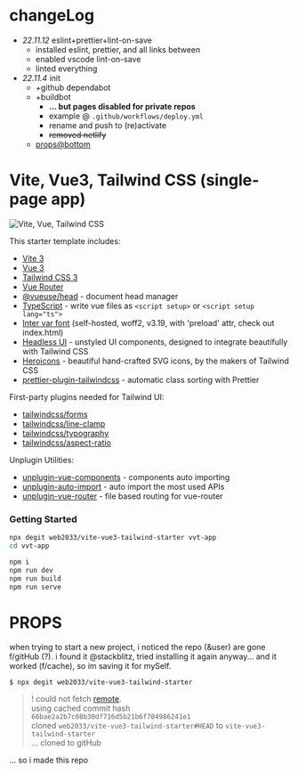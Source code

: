 # changeLog
- *22.11.12* eslint+prettier+lint-on-save
  - installed eslint, prettier, and all links between
  - enabled vscode lint-on-save
  - linted everything
- *22.11.4* init
  - +github dependabot
  - +buildbot
    - **... but pages disabled for private repos**
    - example @ `.github/workflows/deploy.yml` 
    - rename and push to (re)activate
    - ~~removed netlify~~
  - [props@bottom](#props) 

# Vite, Vue3, Tailwind CSS (single-page app)

![Vite, Vue, Tailwind CSS](https://user-images.githubusercontent.com/11320080/111277027-a9384c00-8640-11eb-8323-21889bd7c609.png)

This starter template includes:

- [Vite 3](https://vitejs.dev/guide/)
- [Vue 3](https://vuejs.org/guide/introduction.html)
- [Tailwind CSS 3](https://tailwindcss.com/docs/configuration)
- [Vue Router](https://github.com/vuejs/router)
- [@vueuse/head](https://github.com/vueuse/head) - document head manager
- [TypeScript](https://vuejs.org/guide/typescript/overview.html) - write vue files as `<script setup>` or `<script setup lang="ts">`
- [Inter var font](https://github.com/rsms/inter) (self-hosted, woff2, v3.19, with 'preload' attr, check out index.html)
- [Headless UI](https://headlessui.com/vue/menu) - unstyled UI components, designed to integrate beautifully with Tailwind CSS
- [Heroicons](https://github.com/tailwindlabs/heroicons) - beautiful hand-crafted SVG icons,
  by the makers of Tailwind CSS
- [prettier-plugin-tailwindcss](https://tailwindcss.com/blog/automatic-class-sorting-with-prettier) - automatic class sorting with Prettier

First-party plugins needed for Tailwind UI:

- [tailwindcss/forms](https://github.com/tailwindlabs/tailwindcss-forms)
- [tailwindcss/line-clamp](https://github.com/tailwindlabs/tailwindcss-line-clamp)
- [tailwindcss/typography](https://tailwindcss.com/docs/typography-plugin)
- [tailwindcss/aspect-ratio](https://github.com/tailwindlabs/tailwindcss-aspect-ratio)

Unplugin Utilities:

- [unplugin-vue-components](https://github.com/antfu/unplugin-vue-components) - components auto importing
- [unplugin-auto-import](https://github.com/antfu/unplugin-auto-import) - auto import the most used APIs
- [unplugin-vue-router](https://github.com/posva/unplugin-vue-router) - file based routing for vue-router

### Getting Started

```sh
npx degit web2033/vite-vue3-tailwind-starter vvt-app
cd vvt-app
```

```sh
npm i
npm run dev
npm run build
npm run serve
```

<!-- [![Deploy to Netlify](https://www.netlify.com/img/deploy/button.svg)](https://app.netlify.com/start/deploy?repository=https://github.com/web2033/vite-vue3-tailwind-starter) -->

# PROPS

when trying to start a new project, i noticed the repo (&user) are gone f/gitHub (?). i found it @stackblitz, tried installing it again anyway... and it worked (f/cache), so im saving it for mySelf.
```
$ npx degit web2033/vite-vue3-tailwind-starter 
```
> ! could not fetch [remote](https://github.com/web2033/vite-vue3-tailwind-starter).
<br>using cached commit hash `66bae2a2b7c08b30df716d5b21b6f704986241e1`
<br> cloned `web2033/vite-vue3-tailwind-starter#HEAD` to `vite-vue3-tailwind-starter`
<br>... cloned to gitHub

... so i made this repo